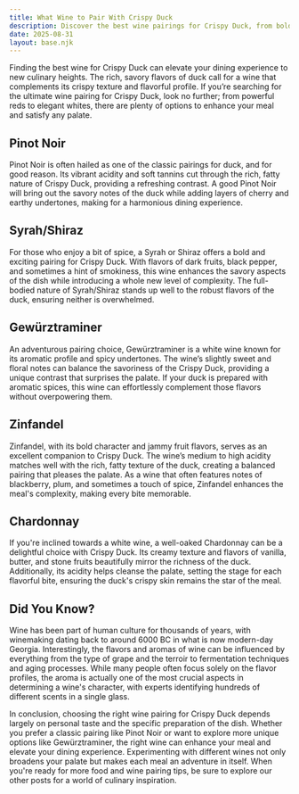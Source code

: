 ```yaml
---
title: What Wine to Pair With Crispy Duck
description: Discover the best wine pairings for Crispy Duck, from bold reds to crisp whites.
date: 2025-08-31
layout: base.njk
---
```


Finding the best wine for Crispy Duck can elevate your dining experience to new culinary heights. The rich, savory flavors of duck call for a wine that complements its crispy texture and flavorful profile. If you’re searching for the ultimate wine pairing for Crispy Duck, look no further; from powerful reds to elegant whites, there are plenty of options to enhance your meal and satisfy any palate.

## Pinot Noir

Pinot Noir is often hailed as one of the classic pairings for duck, and for good reason. Its vibrant acidity and soft tannins cut through the rich, fatty nature of Crispy Duck, providing a refreshing contrast. A good Pinot Noir will bring out the savory notes of the duck while adding layers of cherry and earthy undertones, making for a harmonious dining experience.

## Syrah/Shiraz

For those who enjoy a bit of spice, a Syrah or Shiraz offers a bold and exciting pairing for Crispy Duck. With flavors of dark fruits, black pepper, and sometimes a hint of smokiness, this wine enhances the savory aspects of the dish while introducing a whole new level of complexity. The full-bodied nature of Syrah/Shiraz stands up well to the robust flavors of the duck, ensuring neither is overwhelmed.

## Gewürztraminer

An adventurous pairing choice, Gewürztraminer is a white wine known for its aromatic profile and spicy undertones. The wine’s slightly sweet and floral notes can balance the savoriness of the Crispy Duck, providing a unique contrast that surprises the palate. If your duck is prepared with aromatic spices, this wine can effortlessly complement those flavors without overpowering them.

## Zinfandel

Zinfandel, with its bold character and jammy fruit flavors, serves as an excellent companion to Crispy Duck. The wine’s medium to high acidity matches well with the rich, fatty texture of the duck, creating a balanced pairing that pleases the palate. As a wine that often features notes of blackberry, plum, and sometimes a touch of spice, Zinfandel enhances the meal's complexity, making every bite memorable.

## Chardonnay

If you're inclined towards a white wine, a well-oaked Chardonnay can be a delightful choice with Crispy Duck. Its creamy texture and flavors of vanilla, butter, and stone fruits beautifully mirror the richness of the duck. Additionally, its acidity helps cleanse the palate, setting the stage for each flavorful bite, ensuring the duck's crispy skin remains the star of the meal.

## Did You Know?

Wine has been part of human culture for thousands of years, with winemaking dating back to around 6000 BC in what is now modern-day Georgia. Interestingly, the flavors and aromas of wine can be influenced by everything from the type of grape and the terroir to fermentation techniques and aging processes. While many people often focus solely on the flavor profiles, the aroma is actually one of the most crucial aspects in determining a wine's character, with experts identifying hundreds of different scents in a single glass.

In conclusion, choosing the right wine pairing for Crispy Duck depends largely on personal taste and the specific preparation of the dish. Whether you prefer a classic pairing like Pinot Noir or want to explore more unique options like Gewürztraminer, the right wine can enhance your meal and elevate your dining experience. Experimenting with different wines not only broadens your palate but makes each meal an adventure in itself. When you're ready for more food and wine pairing tips, be sure to explore our other posts for a world of culinary inspiration.